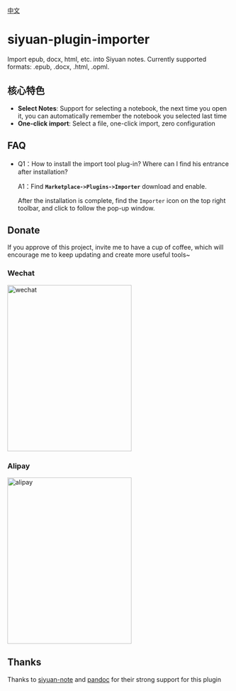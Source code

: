[中文](README_zh_CN.md)

# siyuan-plugin-importer

Import epub, docx, html, etc. into Siyuan notes. Currently supported formats: .epub, .docx, .html, .opml.

## 核心特色

- **Select Notes**: Support for selecting a notebook, the next time you open it, you can automatically remember the notebook you selected last time
- **One-click import**: Select a file, one-click import, zero configuration

## FAQ

* Q1：How to install the import tool plug-in? Where can I find his entrance after installation?

  A1：Find **`Marketplace->Plugins->Importer`** download and enable.

  After the installation is complete, find the `Importer` icon on the top right toolbar, and click to follow the pop-up window.

## Donate

If you approve of this project, invite me to have a cup of coffee, which will encourage me to keep updating and create
more useful tools~

### Wechat

<div>
<img src="https://static-rs-terwer.oss-cn-beijing.aliyuncs.com/donate/wechat.jpg" alt="wechat" style="width:280px;height:375px;" />
</div>

### Alipay

<div>
<img src="https://static-rs-terwer.oss-cn-beijing.aliyuncs.com/donate/alipay.jpg" alt="alipay" style="width:280px;height:375px;" />
</div>

## Thanks

Thanks to [siyuan-note](https://github.com/siyuan-note/siyuan) and [pandoc](https://github.com/jgm/pandoc) for their strong support for this plugin